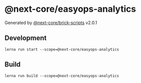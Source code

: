 # @next-core/easyops-analytics

Generated by [@next-core/brick-scripts] v2.0.1

## Development

`lerna run start --scope=@next-core/easyops-analytics`

## Build

`lerna run build --scope=@next-core/easyops-analytics`

[@next-core/brick-scripts]: https://github.com/easyops-cn/next-core/tree/master/packages/brick-scripts
